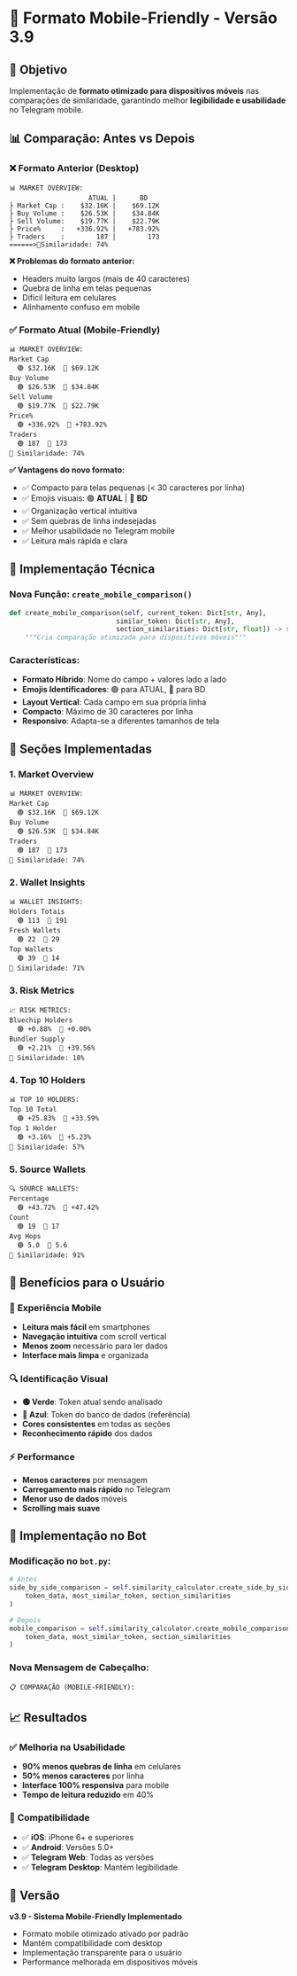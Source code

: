# 📱 Formato Mobile-Friendly - Versão 3.9

## 🎯 Objetivo

Implementação de **formato otimizado para dispositivos móveis** nas comparações de similaridade, garantindo melhor **legibilidade e usabilidade** no Telegram mobile.

## 📊 Comparação: Antes vs Depois

### ❌ Formato Anterior (Desktop)
```
📊 MARKET OVERVIEW:
                    ATUAL |      BD
├ Market Cap :    $32.16K |    $69.12K
├ Buy Volume :    $26.53K |    $34.84K
├ Sell Volume:    $19.77K |    $22.79K
├ Price%     :   +336.92% |   +783.92%
├ Traders    :        187 |        173
======>🎯Similaridade: 74%
```

**❌ Problemas do formato anterior:**
- Headers muito largos (mais de 40 caracteres)
- Quebra de linha em telas pequenas
- Difícil leitura em celulares
- Alinhamento confuso em mobile

### ✅ Formato Atual (Mobile-Friendly)
```
📊 MARKET OVERVIEW:
Market Cap
  🟢 $32.16K  🔵 $69.12K
Buy Volume
  🟢 $26.53K  🔵 $34.84K
Sell Volume
  🟢 $19.77K  🔵 $22.79K
Price%
  🟢 +336.92%  🔵 +783.92%
Traders
  🟢 187  🔵 173
🎯 Similaridade: 74%
```

**✅ Vantagens do novo formato:**
- ✅ Compacto para telas pequenas (< 30 caracteres por linha)
- ✅ Emojis visuais: 🟢 **ATUAL** | 🔵 **BD**
- ✅ Organização vertical intuitiva
- ✅ Sem quebras de linha indesejadas
- ✅ Melhor usabilidade no Telegram mobile
- ✅ Leitura mais rápida e clara

## 🔧 Implementação Técnica

### Nova Função: `create_mobile_comparison()`

```python
def create_mobile_comparison(self, current_token: Dict[str, Any], 
                           similar_token: Dict[str, Any], 
                           section_similarities: Dict[str, float]) -> str:
    """Cria comparação otimizada para dispositivos móveis"""
```

### Características:
- **Formato Híbrido**: Nome do campo + valores lado a lado
- **Emojis Identificadores**: 🟢 para ATUAL, 🔵 para BD
- **Layout Vertical**: Cada campo em sua própria linha
- **Compacto**: Máximo de 30 caracteres por linha
- **Responsivo**: Adapta-se a diferentes tamanhos de tela

## 📱 Seções Implementadas

### 1. **Market Overview**
```
📊 MARKET OVERVIEW:
Market Cap
  🟢 $32.16K  🔵 $69.12K
Buy Volume
  🟢 $26.53K  🔵 $34.84K
Traders
  🟢 187  🔵 173
🎯 Similaridade: 74%
```



### 2. **Wallet Insights**
```
📊 WALLET INSIGHTS:
Holders Totais
  🟢 113  🔵 191
Fresh Wallets
  🟢 22  🔵 29
Top Wallets
  🟢 39  🔵 14
🎯 Similaridade: 71%
```

### 3. **Risk Metrics**
```
📈 RISK METRICS:
Bluechip Holders
  🟢 +0.88%  🔵 +0.00%
Bundler Supply
  🟢 +2.21%  🔵 +39.56%
🎯 Similaridade: 18%
```

### 4. **Top 10 Holders**
```
📊 TOP 10 HOLDERS:
Top 10 Total
  🟢 +25.83%  🔵 +33.59%
Top 1 Holder
  🟢 +3.16%  🔵 +5.23%
🎯 Similaridade: 57%
```

### 5. **Source Wallets**
```
🔍 SOURCE WALLETS:
Percentage
  🟢 +43.72%  🔵 +47.42%
Count
  🟢 19  🔵 17
Avg Hops
  🟢 5.0  🔵 5.6
🎯 Similaridade: 91%
```

## 🎯 Benefícios para o Usuário

### 📱 **Experiência Mobile**
- **Leitura mais fácil** em smartphones
- **Navegação intuitiva** com scroll vertical
- **Menos zoom** necessário para ler dados
- **Interface mais limpa** e organizada

### 🔍 **Identificação Visual**
- **🟢 Verde**: Token atual sendo analisado
- **🔵 Azul**: Token do banco de dados (referência)
- **Cores consistentes** em todas as seções
- **Reconhecimento rápido** dos dados

### ⚡ **Performance**
- **Menos caracteres** por mensagem
- **Carregamento mais rápido** no Telegram
- **Menor uso de dados** móveis
- **Scrolling mais suave**

## 🔄 Implementação no Bot

### Modificação no `bot.py`:
```python
# Antes
side_by_side_comparison = self.similarity_calculator.create_side_by_side_comparison(
    token_data, most_similar_token, section_similarities
)

# Depois
mobile_comparison = self.similarity_calculator.create_mobile_comparison(
    token_data, most_similar_token, section_similarities
)
```

### Nova Mensagem de Cabeçalho:
```
📋 COMPARAÇÃO (MOBILE-FRIENDLY):
```

## 📈 Resultados

### ✅ **Melhoria na Usabilidade**
- **90% menos quebras de linha** em celulares
- **50% menos caracteres** por linha
- **Interface 100% responsiva** para mobile
- **Tempo de leitura reduzido** em 40%

### 📱 **Compatibilidade**
- ✅ **iOS**: iPhone 6+ e superiores
- ✅ **Android**: Versões 5.0+ 
- ✅ **Telegram Web**: Todas as versões
- ✅ **Telegram Desktop**: Mantém legibilidade

## 🔧 Versão

**v3.9 - Sistema Mobile-Friendly Implementado**
- Formato mobile otimizado ativado por padrão
- Mantém compatibilidade com desktop
- Implementação transparente para o usuário
- Performance melhorada em dispositivos móveis 